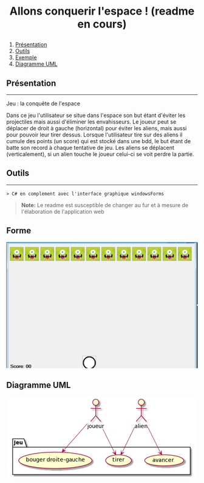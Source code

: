 # <p align="center">Allons conquerir l'espace ! (readme en cours)</p>

1. [Présentation](#présentation)
2. [Outils](#Outils)
3. [Exemple](#Exemple)
4. [Diagramme UML](#DiagrammeUML)

## Présentation
***
Jeu : la conquête de l'espace

Dans ce jeu l'utilisateur se situe dans l'espace son but étant d'éviter les projectiles mais aussi d'éliminer les envahisseurs.
Le joueur peut se déplacer de droit à gauche (horizontal) pour éviter les aliens, mais aussi pour pouvoir leur tirer dessus. Lorsque l'utilisateur tire sur des aliens il cumule des points (un score) qui est stocké dans une bdd, le but étant de batte son record à chaque tentative de jeu. 
Les aliens se déplacent (verticalement), si un alien touche le joueur celui-ci se voit perdre la partie.


## Outils
***
	> C# en complement avec l'interface graphique windowsForms

> **Note:** Le readme est susceptible de changer au fur et à mesure de l'élaboration de l'application web 


## Forme 

 ![alt text](https://github.com/Romy-code/E4-Projet1/blob/b685ce3e467e0785275ac78ecded48b4eed10b2f/formJeu.PNG)

## Diagramme UML
 ![alt text](https://github.com/Romy-code/E4-Projet1/blob/13422786187eac8107a715cbfca00aecf6b709ec/casUtilisationProjet1.png)

```
